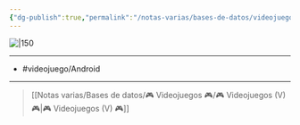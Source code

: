 ```yaml
---
{"dg-publish":true,"permalink":"/notas-varias/bases-de-datos/videojuegos/v-alto-s-adventure/"}
---
```



![|150](https://images.igdb.com/igdb/image/upload/t_cover_big/co2shm.jpg)

---

- #videojuego/Android

---

> [[Notas varias/Bases de datos/🎮 Videojuegos 🎮/🎮 Videojuegos (V) 🎮\|🎮 Videojuegos (V) 🎮]]